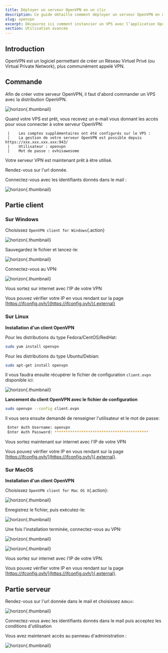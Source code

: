 ```yaml
---
title: Déployer un serveur OpenVPN en un clic
description: Ce guide détaille comment déployer un serveur OpenVPN en un clic avec les applications pré-installées sur VPS.
slug: openvpn
excerpt: Découvrez ici comment instancier un VPS avec l’application OpenVPN pré-installée.
section: Utilisation avancée
---
```



## Introduction
OpenVPN est un logiciel permettant de créer un Réseau Virtuel Privé (ou Virtual Private Network), plus communément appelé VPN.


## Commande
Afin de créer votre serveur OpenVPN, il faut d'abord commander un VPS avec la distribution OpenVPN.


![horizon](images/openvpn_order.png){.thumbnail}

Quand votre VPS est prêt, vous recevez un e-mail vous donnant les accès pour vous connecter à votre serveur OpenVPN:

```
 |    Les comptes supplémentaires ont été configurés sur le VPS :
 |    La gestion de votre serveur OpenVPN est possible depuis https://xxx.xxx.xxx.xxx:943/
 |    Utilisateur : openvpn
 |    Mot de passe : ovhisawesome
```
Votre serveur VPN est maintenant prêt à être utilisé.

Rendez-vous sur l'url donnée.

Connectez-vous avec les identifiants donnés dans le mail :


![horizon](images/login_web.png){.thumbnail}


## Partie client

### Sur Windows

Choisissez `OpenVPN client for Windows`{.action}

![horizon](images/admin_or_client.png){.thumbnail}

Sauvegardez le fichier et lancez-le:

![horizon](images/connection_openvpn1.png){.thumbnail}

Connectez-vous au VPN:

![horizon](images/login_screen.png){.thumbnail}

Vous sortez sur internet avec l'IP de votre VPN

Vous pouvez vérifier votre IP en vous rendant sur la page [https://ifconfig.ovh/](https://ifconfig.ovh/){.external}


### Sur Linux

**Installation d'un client OpenVPN**

Pour les distributions du type Fedora/CentOS/RedHat:

```sh
sudo yum install openvpn
```

Pour les distributions du type Ubuntu/Debian:

```sh
sudo apt-get install openvpn
```

Il vous faudra ensuite récupérer le fichier de configuration `client.ovpn` disponible ici:

![horizon](images/client_ovpn.png){.thumbnail}

**Lancement du client OpenVPN avec le fichier de configuration**

```sh
sudo openvpn --config client.ovpn
```

Il vous sera ensuite demandé de renseigner l'utilisateur et le mot de passe:

```sh
 Enter Auth Username: openvpn
 Enter Auth Password: ******************************************
```

Vous sortez maintenant sur internet avec l'IP de votre VPN

Vous pouvez vérifier votre IP en vous rendant sur la page [https://ifconfig.ovh/](https://ifconfig.ovh/){.external}.

### Sur MacOS

**Installation d'un client OpenVPN**

Choisissez `OpenVPN client for Mac OS X`{.action}:

![horizon](images/admin_or_client.png){.thumbnail}

Enregistrez le fichier, puis exécutez-le:

![horizon](images/mac_installation.png){.thumbnail}

Une fois l'installation terminée, connectez-vous au VPN:

![horizon](images/login_screen_mac.png){.thumbnail}

![horizon](images/connection_openvpn_mac.png){.thumbnail}

Vous sortez sur internet avec l'IP de votre VPN.

Vous pouvez vérifier votre IP en vous rendant sur la page [https://ifconfig.ovh/](https://ifconfig.ovh/){.external}.


## Partie serveur

Rendez-vous sur l'url donnée dans le mail et choisissez `Admin`:

![horizon](images/admin_or_client.png){.thumbnail}

Connectez-vous avec les identifiants donnés dans le mail puis acceptez les conditions d'utilisation

Vous avez maintenant accès au panneau d'administration :

![horizon](images/admin_panel.png){.thumbnail}